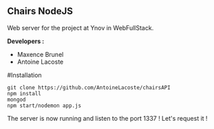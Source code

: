 ## Chairs NodeJS

Web server for the project at Ynov in WebFullStack.

**Developers :**
* Maxence Brunel
* Antoine Lacoste
     
#Installation

    git clone https://github.com/AntoineLacoste/chairsAPI
    npm install
    mongod
    npm start/nodemon app.js
    
The server is now running and listen to the port 1337 ! Let's request it !